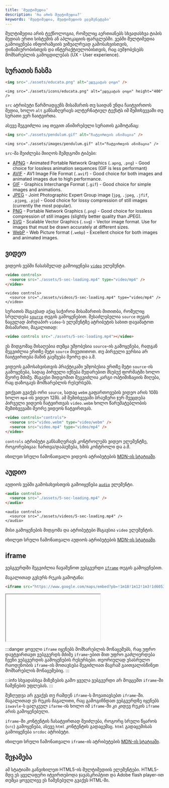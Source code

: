 ```yaml
---
title: 'მულტიმედია'
description: 'რა არის მულტიმედია?'
keywords: 'მულტიმედია, მულტიმედიის ელემენეტები'
---
```


მულტიმედია არის ტექნოლოგია, რომელიც აერთიანებს სხვადასხვა ტიპის მედიას ერთი სისტემის ან აპლიკაციის ფარგლებში.
ვებში მულტიმედია გამოიყენება ინფორამციის ვიზუალრუად გამოსახვისთვის, დინამიურობისთვის და ინტერაქტიულობისთვის, რაც აუმჯობესებს მომხარებლის გამოცდილებას (UX - User experience).

## სურათის ჩასმა

```html
<img src="./assets/educata.png" alt="ედუკატას ლოგო" />
```

```preview
<img src="./assets/icons/educata.png" alt="ედუკატას ლოგო" height="400" />
```

`src` ატრიბუტი წარმოადგენს მისამართს თუ საიდან უნდა ჩაიტვირთოს მედია, ხოლო `alt` განსაზღვრავს ალტერნატიულ ტექსტს
იმ შემთხვევაში თუ სურათი ვერ ჩაიტვირთა.

ასევე შეგვიძლია `img` თეგით ანიმირებული სურათის გამოტანაც:

```html
<img src="./assets/pendulum.gif" alt="ჩატვირთვის ანიმაცია" />
```

```preview
<img src="./assets/images/pendulum.gif" alt="ჩატვირთვის ანიმაცია" />
```

`src`-მა შეიძლება მიიღოს შემდგომი ტიპები:

<!-- გადათარგმნე აღწერის ნაწილი -->

- [APNG](https://developer.mozilla.org/en-US/docs/Web/Media/Guides/Formats/Image_types#apng_animated_portable_network_graphics) - Animated Portable Network Graphics (`.apng`, `.png`) - Good choice for lossless animation sequences (GIF is less performant)
- [AVIF](https://developer.mozilla.org/en-US/docs/Web/Media/Guides/Formats/Image_types#avif_image) - AV1 Image File Format (`.avif`) - Good choice for both images and animated images due to high performance.
- [GIF](https://developer.mozilla.org/en-US/docs/Web/Media/Guides/Formats/Image_types#gif_graphics_interchange_format) - Graphics Interchange Format (`.gif`) - Good choice for simple images and animations.
- [JPEG](https://developer.mozilla.org/en-US/docs/Web/Media/Guides/Formats/Image_types#jpeg_joint_photographic_experts_group_image) - Joint Photographic Expert Group image (`jpg`, `.jpeg`, `.jfif`, `.pjpeg`, `.pjp`) - Good choice for lossy compression of still images (currently the most popular).
- [PNG](https://developer.mozilla.org/en-US/docs/Web/Media/Guides/Formats/Image_types#png_portable_network_graphics) - Portable Network Graphics (`.png`) - Good choice for lossless compression of still images (slightly better quality than JPEG).
- [SVG](https://developer.mozilla.org/en-US/docs/Web/Media/Guides/Formats/Image_types#svg_scalable_vector_graphics) - Scalable Vector Graphics (`.svg`) - Vector image format. Use for images that must be drawn accurately at different sizes.
- [WebP](https://developer.mozilla.org/en-US/docs/Web/Media/Guides/Formats/Image_types#webp_image) - Web Picture format (`.webp`) - Excellent choice for both images and animated images.

## ვიდეო

ვიდეოს ვებში ჩასასმელად გამოიყენება [`video`](https://developer.mozilla.org/en-US/docs/Web/HTML/Reference/Elements/video) ელემენტი.

```html
<video controls>
  <source src="./assets/5-sec-loading.mp4" type="video/mp4" />
</video>
```

```preview
<video controls>
  <source src="./assets/videos/5-sec-loading.mp4" type="video/mp4" />
</video>
```

სურათის მსგავსად აქაც საჭიროა მისამართის მითითბა, რომელიც სრულდება [`source`](https://developer.mozilla.org/en-US/docs/Web/HTML/Reference/Elements/source) თეგის გამოყენებით.
შესაძლებელია `source` თეგის ნაცვლად პირდაპირ `video`-ს ელემენტზე ატრიბუტის სახით დავამატოთ მისამართი, მაგალითად:

```html
<video controls src="./assets/5-sec-loading.mp4"></video>
```

ეს მიდგომაც მისაღებია თუმცა უმჯობესია `source`-ის გამოყენება, რადგან შეგვიძლია ერთზე მეტი `source` მივუთითოთ.
თუ პირველი ვერსია არ ჩაიტვირთება მაშინ გაეშვება მეორე და ა.შ.

ვიდეოს გამოსახვისთვის პრაქტიკაში უმჯობესია ერთზე მეტი `source`-ის გამოყენება, სადაც პირველი იქნება შედარებით მსუბუქ ფორმატში ხოლო მეორე მძიმე.
მსგავსი მიდგომით შეგვიძლია კარგი ოპტიმიზაციის მიღება, რაც დაზოგავს მომხარებლის რესურსებს.

ვთქვათ გვაქვს ორი `source`, სადაც `webm` გაფართოვების ვიდეო არის 10მბ ხოლო `mp4`-ის ვიდეო 12მბ. ამ შემთხვევაში ბრაუზერი ჯერ შეეცდება
პირველი ვიდეოს ჩატვირთვას `video.webm` ხოლო წარუმატებლობის შემთხვევაში მეორე ვიდეოს ჩატვირთვას.

```html
<video controls="controls">
  <source src="video.webm" type="video/webm" />
  <source src="video.mp4" type="video/mp4" />
</video>
```

`controls` ატრიბუტი განსაზღვრავს კონტროლებს ვიდეო ელემენტზე, როგორებიცაა: ჩართვა/დაპაუზება, ხმის კონტროლი და ა.შ.

იხილეთ სრული ჩამონათვალი ვიდეოს ატრიბუტების [MDN-ის სტატიაში](https://developer.mozilla.org/en-US/docs/Web/HTML/Reference/Elements/video#attributes).

## აუდიო

აუდიოს ვებში გამოსახვისთვის გამოიყენება [`audio`](https://developer.mozilla.org/en-US/docs/Web/HTML/Reference/Elements/audio) ელემენტი.

```html
<audio controls>
  <source src="./assets/5-sec-loading.mp4" />
</audio>
```

```preview
<audio controls>
  <source src="./assets/videos/5-sec-loading.mp4" />
</audio>
```

მისი გამოყენების მიდგომა და ატრიბუტები მსგავსია `video` ელემენტის.

იხილეთ სრული ჩამონათვალი აუდიოს ატრიბუტების [MDN-ის სტატიაში](https://developer.mozilla.org/en-US/docs/Web/HTML/Reference/Elements/audio#attributes).

## iframe

ვებგვერდში შეგვიძლია ჩავაშენოთ ვებგვერდი [`iframe`](https://developer.mozilla.org/en-US/docs/Web/HTML/Reference/Elements/iframe) თეგის გამოყენებით.

მაგალითად გვსურს რუკის გამოტანა:

```html
<iframe src="https://www.google.com/maps/embed?pb=!1m18!1m12!1m3!1d6053278.568476672!2d38.07323725028378!3d42.19942970021602!2m3!1f0!2f0!3f0!3m2!1i1024!2i768!4f13.1!3m3!1m2!1s0x40440cd7e64f626b%3A0x4f907964122d4ac2!2z4YOh4YOQ4YOl4YOQ4YOg4YOX4YOV4YOU4YOa4YOd!5e0!3m2!1ska!2sge!4v1744450943201!5m2!1ska!2sge" height="450" style="border:0;" allowfullscreen="" loading="lazy" referrerpolicy="no-referrer-when-downgrade"></iframe>
```

<iframe data-url="guides/html-css-iframe-map" data-title="რუკის გამალითი" data-height="460"></iframe>

:::danger
ყოველი `iframe` იყენებს მომხარებლის მონაცემებს, რაც უფრო დავტვირთავთ ვებგვერდს მძიმე `iframe`-ებით
მით უფრო გაძლიერდება ჩვენი ვებგვერდის გამოყენების რესურსები. თეორიულად უსასრულო რაოდენობის `iframe`-ის მოთავსება
შეგიძლიათ მაგრამ გაითვალისწინეთ მომხარებლის მონაცემებიც.
:::

:::info
სხვადასხვა მიზეზების გამო ყველა ვებგვერდი არ მოგცემთ `iframe`-ში ჩაშენების უფლებას.
:::

შეზღუდვა არ გვაქვს თუ რამდენ `iframe`-ს მოვათავსებთ `iframe`-ში. მაგალითად ეს რუკის მაგალითი, რაც გამოგიჩნდათ ვებგვერდზე
იყენებს `iswavle`-ს ცალკეულ `ifarme`-ის ხოლო იმ `iframe`-ში კი კიდევ რუკის `iframe` არის გამოყენებული.

`iframe`-ში კონტენტის ჩასატვირთად შეიძლება, როგორც სრული წყაროს (`src`) გამოყენება, ასევე `html` კონტენტის გადაცემაც.
`html` გადაცემისას გამოიყენება `srcdoc` ატრიბუტი.

იხილეთ სრული ჩამონათვალი `iframe`-ის ატრიბუტების [MDN-ის სტატიაში](https://developer.mozilla.org/en-US/docs/Web/HTML/Reference/Elements/audio#attributes).

## შეჯამება

ამ სტატიაში განვიხილეთ HTML5-ის მულტიმედიის ელემენტები. HTML5-მდე ეს ყველაფერი იტვირთებოდა ჯავასკრიპტით
და Adobe flash player-ით თუმცა ყოველივე ეს ჩაშენებული გვაქვს HTML-ში.
